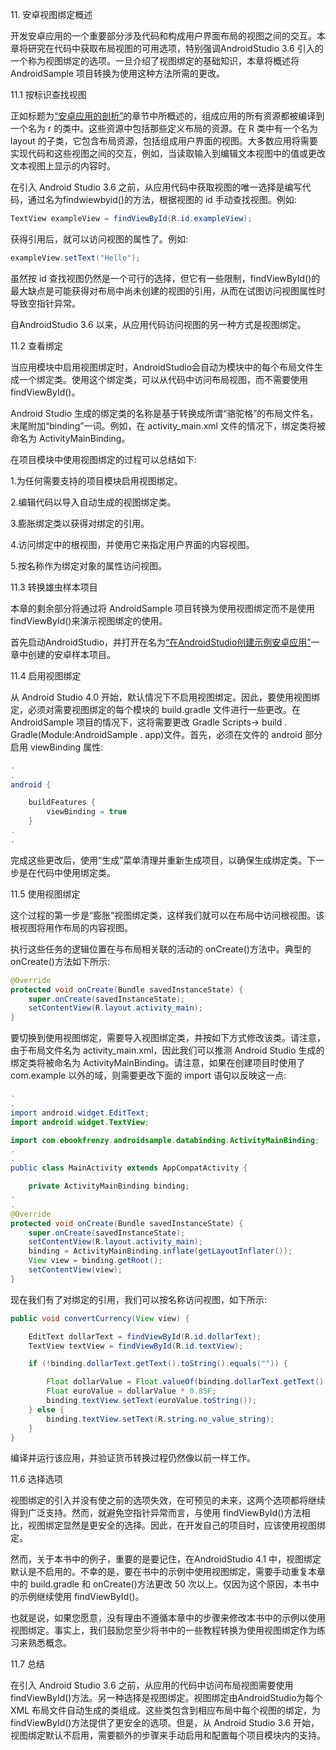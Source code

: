 11\. 安卓视图绑定概述

开发安卓应用的一个重要部分涉及代码和构成用户界面布局的视图之间的交互。本章将研究在代码中获取布局视图的可用选项，特别强调AndroidStudio 3.6 引入的一个称为视图绑定的选项。一旦介绍了视图绑定的基础知识，本章将概述将 AndroidSample 项目转换为使用这种方法所需的更改。

11.1 按标识查找视图

正如标题为[“安卓应用的剖析”](10.html#_idTextAnchor236)的章节中所概述的，组成应用的所有资源都被编译到一个名为 r 的类中。这些资源中包括那些定义布局的资源。在 R 类中有一个名为 layout 的子类，它包含布局资源，包括组成用户界面的视图。大多数应用将需要实现代码和这些视图之间的交互，例如，当读取输入到编辑文本视图中的值或更改文本视图上显示的内容时。

在引入 Android Studio 3.6 之前，从应用代码中获取视图的唯一选择是编写代码，通过名为findwiewbyid()的方法，根据视图的 id 手动查找视图。例如:

```java
TextView exampleView = findViewById(R.id.exampleView);
```

获得引用后，就可以访问视图的属性了。例如:

```java
exampleView.setText("Hello");
```

虽然按 id 查找视图仍然是一个可行的选择，但它有一些限制，findViewById()的最大缺点是可能获得对布局中尚未创建的视图的引用，从而在试图访问视图属性时导致空指针异常。

自AndroidStudio 3.6 以来，从应用代码访问视图的另一种方式是视图绑定。

11.2 查看绑定

当应用模块中启用视图绑定时，AndroidStudio会自动为模块中的每个布局文件生成一个绑定类。使用这个绑定类，可以从代码中访问布局视图，而不需要使用 findViewById()。

Android Studio 生成的绑定类的名称是基于转换成所谓“骆驼格”的布局文件名，末尾附加“binding”一词。例如，在 activity_main.xml 文件的情况下，绑定类将被命名为 ActivityMainBinding。

在项目模块中使用视图绑定的过程可以总结如下:

1.为任何需要支持的项目模块启用视图绑定。

2.编辑代码以导入自动生成的视图绑定类。

3.膨胀绑定类以获得对绑定的引用。

4.访问绑定中的根视图，并使用它来指定用户界面的内容视图。

5.按名称作为绑定对象的属性访问视图。

11.3 转换雄虫样本项目

本章的剩余部分将通过将 AndroidSample 项目转换为使用视图绑定而不是使用 findViewById()来演示视图绑定的使用。

首先启动AndroidStudio，并打开在名为[“在AndroidStudio创建示例安卓应用”](03.html#_idTextAnchor033)一章中创建的安卓样本项目。

11.4 启用视图绑定

从 Android Studio 4.0 开始，默认情况下不启用视图绑定。因此，要使用视图绑定，必须对需要视图绑定的每个模块的 build.gradle 文件进行一些更改。在 AndroidSample 项目的情况下，这将需要更改 Gradle Scripts-> build . Gradle(Module:AndroidSample . app)文件。首先，必须在文件的 android 部分启用 viewBinding 属性:

```java
.
.
android {

    buildFeatures {
        viewBinding = true
    }
.
.
```

完成这些更改后，使用“生成”菜单清理并重新生成项目，以确保生成绑定类。下一步是在代码中使用绑定类。

11.5 使用视图绑定

这个过程的第一步是“膨胀”视图绑定类，这样我们就可以在布局中访问根视图。该根视图将用作布局的内容视图。

执行这些任务的逻辑位置在与布局相关联的活动的 onCreate()方法中。典型的 onCreate()方法如下所示:

```java
@Override
protected void onCreate(Bundle savedInstanceState) {
    super.onCreate(savedInstanceState);
    setContentView(R.layout.activity_main);
}
```

要切换到使用视图绑定，需要导入视图绑定类，并按如下方式修改该类。请注意，由于布局文件名为 activity_main.xml，因此我们可以推测 Android Studio 生成的绑定类将被命名为 ActivityMainBinding。请注意，如果在创建项目时使用了 com.example 以外的域，则需要更改下面的 import 语句以反映这一点:

```java
.
.
import android.widget.EditText;
import android.widget.TextView;

import com.ebookfrenzy.androidsample.databinding.ActivityMainBinding;
.
.
public class MainActivity extends AppCompatActivity {

    private ActivityMainBinding binding;
.
.
@Override
protected void onCreate(Bundle savedInstanceState) {
    super.onCreate(savedInstanceState);
    setContentView(R.layout.activity_main);
    binding = ActivityMainBinding.inflate(getLayoutInflater());
    View view = binding.getRoot();
    setContentView(view);
}
```

现在我们有了对绑定的引用，我们可以按名称访问视图，如下所示:

```java
public void convertCurrency(View view) {

    EditText dollarText = findViewById(R.id.dollarText);
    TextView textView = findViewById(R.id.textView);

    if (!binding.dollarText.getText().toString().equals("")) {

        Float dollarValue = Float.valueOf(binding.dollarText.getText().toString());
        Float euroValue = dollarValue * 0.85F;
        binding.textView.setText(euroValue.toString());
    } else {
        binding.textView.setText(R.string.no_value_string);
    }
}
```

编译并运行该应用，并验证货币转换过程仍然像以前一样工作。

11.6 选择选项

视图绑定的引入并没有使之前的选项失效，在可预见的未来，这两个选项都将继续得到广泛支持。然而，就避免空指针异常而言，与使用 findViewById()方法相比，视图绑定显然是更安全的选择。因此，在开发自己的项目时，应该使用视图绑定。

然而，关于本书中的例子，重要的是要记住，在AndroidStudio 4.1 中，视图绑定默认是不启用的。不幸的是，要在书中的示例中使用视图绑定，需要手动重复本章中的 build.gradle 和 onCreate()方法更改 50 次以上。仅因为这个原因，本书中的示例继续使用 findViewById()。

也就是说，如果您愿意，没有理由不遵循本章中的步骤来修改本书中的示例以使用视图绑定。事实上，我们鼓励您至少将书中的一些教程转换为使用视图绑定作为练习来熟悉概念。

11.7 总结

在引入 Android Studio 3.6 之前，从应用的代码中访问布局视图需要使用 findViewById()方法。另一种选择是视图绑定。视图绑定由AndroidStudio为每个 XML 布局文件自动生成的类组成。这些类包含到相应布局中每个视图的绑定，为 findViewById()方法提供了更安全的选项。但是，从 Android Studio 3.6 开始，视图绑定默认不启用，需要额外的步骤来手动启用和配置每个项目模块内的支持。